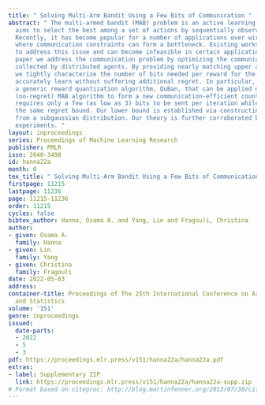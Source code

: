 ```yaml
---
title: " Solving Multi-Arm Bandit Using a Few Bits of Communication "
abstract: " The multi-armed bandit (MAB) problem is an active learning framework that
  aims to select the best among a set of actions by sequentially observing rewards.
  Recently, it has become popular for a number of applications over wireless networks,
  where communication constraints can form a bottleneck. Existing works usually fail
  to address this issue and can become infeasible in certain applications. In this
  paper we address the communication problem by optimizing the communication of rewards
  collected by distributed agents. By providing nearly matching upper and lower bounds,
  we tightly characterize the number of bits needed per reward for the learner to
  accurately learn without suffering additional regret. In particular, we establish
  a generic reward quantization algorithm, QuBan, that can be applied on top of any
  (no-regret) MAB algorithm to form a new communication-efficient counterpart, that
  requires only a few (as low as 3) bits to be sent per iteration while preserving
  the same regret bound. Our lower bound is established via constructing hard instances
  from a subgaussian distribution. Our theory is further corroborated by numerically
  experiments. "
layout: inproceedings
series: Proceedings of Machine Learning Research
publisher: PMLR
issn: 2640-3498
id: hanna22a
month: 0
tex_title: " Solving Multi-Arm Bandit Using a Few Bits of Communication "
firstpage: 11215
lastpage: 11236
page: 11215-11236
order: 11215
cycles: false
bibtex_author: Hanna, Osama A. and Yang, Lin and Fragouli, Christina
author:
- given: Osama A.
  family: Hanna
- given: Lin
  family: Yang
- given: Christina
  family: Fragouli
date: 2022-05-03
address:
container-title: Proceedings of The 25th International Conference on Artificial Intelligence
  and Statistics
volume: '151'
genre: inproceedings
issued:
  date-parts:
  - 2022
  - 5
  - 3
pdf: https://proceedings.mlr.press/v151/hanna22a/hanna22a.pdf
extras:
- label: Supplementary ZIP
  link: https://proceedings.mlr.press/v151/hanna22a/hanna22a-supp.zip
# Format based on citeproc: http://blog.martinfenner.org/2013/07/30/citeproc-yaml-for-bibliographies/
---
```


